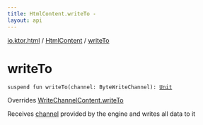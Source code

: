 ```yaml
---
title: HtmlContent.writeTo - 
layout: api
---
```


<div class='api-docs-breadcrumbs'><a href="../index.html">io.ktor.html</a> / <a href="index.html">HtmlContent</a> / <a href="./write-to.html">writeTo</a></div>

# writeTo

<div class="signature"><code><span class="keyword">suspend</span> <span class="keyword">fun </span><span class="identifier">writeTo</span><span class="symbol">(</span><span class="parameterName" id="io.ktor.html.HtmlContent$writeTo(kotlinx.coroutines.io.ByteWriteChannel)/channel">channel</span><span class="symbol">:</span>&nbsp;<span class="identifier">ByteWriteChannel</span><span class="symbol">)</span><span class="symbol">: </span><a href="https://kotlinlang.org/api/latest/jvm/stdlib/kotlin/-unit/index.html"><span class="identifier">Unit</span></a></code></div>

Overrides <a href="../../io.ktor.http.content/-outgoing-content/-write-channel-content/write-to.html">WriteChannelContent.writeTo</a>

Receives <a href="write-to.html#io.ktor.html.HtmlContent$writeTo(kotlinx.coroutines.io.ByteWriteChannel)/channel">channel</a> provided by the engine and writes all data to it

